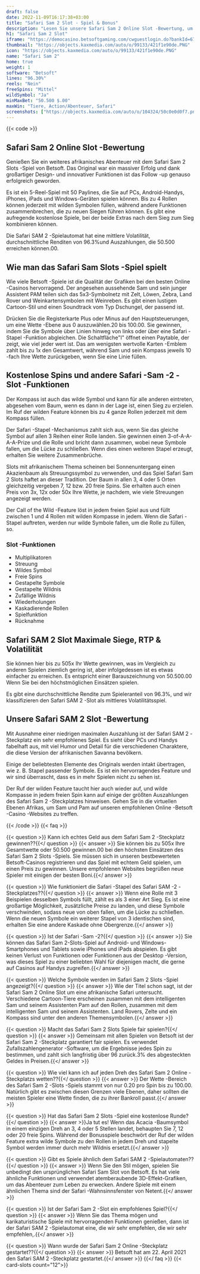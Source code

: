 ```yaml
---
draft: false
date: 2022-11-09T16:17:38+03:00
title: "Safari Sam 2 Slot - Spiel & Bonus"
description: "Lesen Sie unsere Safari Sam 2 Online Slot -Bewertung, um die Funktionen, RTP und Volatilität zu entdecken. Wir werden uns auch ansehen, wo wir es mit den größten Casino -Boni spielen können."
h1: "Safari Sam 2 Slot"
iframe: "https://democasino.betsoftgaming.com/cwguestlogin.do?bankId=675&CDN=AUTO&gameId=841"
thumbnail: "https://objects.kaxmedia.com/auto/o/99133/421f1e90de.PNG"
icon: "https://objects.kaxmedia.com/auto/o/99133/421f1e90de.PNG"
name: "Safari Sam 2"
home: true
weight: 1
software: "Betsoft"
lines: "96.30%"
reels: "Nein"
freeSpins: "Mittel"
wildSymbol: "Ja"
minMaxBet: "50.500 $.00"
maxWin: "Tiere, Action/Abenteuer, Safari"
screenshots: ["https://objects.kaxmedia.com/auto/o/104324/50c0e0d0f7.png"]
---
```


{{< code >}}<h2>Safari Sam 2 Online Slot -Bewertung</h2><p>Genießen Sie ein weiteres afrikanisches Abenteuer mit dem Safari Sam 2 Slots -Spiel von Betsoft. Das Original war ein massiver Erfolg und dank großartiger Design- und innovativer Funktionen ist das Follow -up genauso erfolgreich geworden.</p><p>Es ist ein 5-Reel-Spiel mit 50 Paylines, die Sie auf PCs, Android-Handys, iPhones, iPads und Windows-Geräten spielen können. Bis zu 4 Rollen können jederzeit mit wilden Symbolen füllen, während andere Funktionen zusammenbrechen, die zu neuen Siegen führen können. Es gibt eine aufregende kostenlose Spiele, bei der beide Extras nach dem Sieg zum Sieg kombinieren können.</p><p>Die Safari SAM 2 -Spielautomat hat eine mittlere Volatilität, durchschnittliche Renditen von 96.3%und Auszahlungen, die 50.500 erreichen können.00.</p><h2>Wie man das Safari Sam Slots -Spiel spielt</h2><p>Wie viele Betsoft -Spiele ist die Qualität der Grafiken bei den besten Online -Casinos hervorragend. Der angesehen aussehende Sam und sein junger Assistent PAM teilen sich das 5x3-Symbolnetz mit Zelt, Löwen, Zebra, Land Rover und Weinkartensymbolen mit Weinreben. Es gibt einen lustigen Cartoon-Stil und einen Soundtrack vom Typ Dschungel, der passend ist.</p><p>Drücken Sie die Registerkarte Plus oder Minus auf den Hauptsteuerungen, um eine Wette -Ebene aus 0 auszuwählen.20 bis 100.00. Sie gewinnen, indem Sie die Symbole über Linien hinweg von links oder über eine Safari -Stapel -Funktion abgleichen. Die Schaltfläche"I" öffnet einen Paytable, der zeigt, wie viel jeder wert ist. Das am wenigsten wertvolle Karten -Emblem zahlt bis zu 1x den Gesamtwert, während Sam und sein Kompass jeweils 10 -fach Ihre Wette zurückgeben, wenn Sie eine Linie füllen.</p><h2>Kostenlose Spins und andere Safari -Sam -2 -Slot -Funktionen</h2><p>Der Kompass ist auch das wilde Symbol und kann für alle anderen eintreten, abgesehen vom Baum, wenn es dann in der Lage ist, einen Sieg zu erzielen. Im Ruf der wilden Feature können bis zu 4 ganze Rollen jederzeit mit dem Kompass füllen.</p><p>Der Safari -Stapel -Mechanismus zahlt sich aus, wenn Sie das gleiche Symbol auf allen 3 Reihen einer Rolle landen. Sie gewinnen einen 3-of-A-A-A-A-Prize und die Rolle und bricht dann zusammen, wobei neue Symbole fallen, um die Lücke zu schließen. Wenn dies einen weiteren Stapel erzeugt, erhalten Sie weitere Zusammenbrüche.</p><p>Slots mit afrikanischem Thema scheinen bei Sonnenuntergang einen Akazienbaum als Streuungssymbol zu verwenden, und das Spiel Safari Sam 2 Slots haftet an dieser Tradition. Der Baum in allen 3, 4 oder 5 Orten gleichzeitig vergeben 7, 12 bzw. 20 freie Spins. Sie erhalten auch einen Preis von 3x, 12x oder 50x Ihre Wette, je nachdem, wie viele Streuungen angezeigt werden.</p><p>Der Call of the Wild -Feature löst in jedem freien Spiel aus und füllt zwischen 1 und 4 Rollen mit wilden Kompasse in jedem. Wenn die Safari -Stapel auftreten, werden nur wilde Symbole fallen, um die Rolle zu füllen, so.</p><h3>
Slot -Funktionen</h3><ul>
<li></span>
Multiplikatoren</li>
<li></span>
Streuung</li>
<li></span>
Wildes Symbol</li>
<li></span>
Freie Spins</li>
<li></span>
Gestapelte Symbole</li>
<li></span>
Gestapelte Wildnis</li>
<li></span>
Zufällige Wildnis</li>
<li></span>
Wiederholungen</li>
<li></span>
Kaskadierende Rollen</li>
<li></span>
Spielfunktion</li>
<li></span>
Rücknahme</li></ul><h2>Safari SAM 2 Slot Maximale Siege, RTP & Volatilität</h2><p>Sie können hier bis zu 505x Ihr Wette gewinnen, was im Vergleich zu anderen Spielen ziemlich gering ist, aber infolgedessen ist es etwas einfacher zu erreichen. Es entspricht einer Barauszeichnung von 50.500.00 Wenn Sie bei den höchstmöglichen Einsätzen spielen.</p><p>Es gibt eine durchschnittliche Rendite zum Spieleranteil von 96.3%, und wir klassifizieren den Safari SAM 2 -Slot als mittleres Volatilitätsspiel.</p><h2>Unsere Safari SAM 2 Slot -Bewertung</h2><p>Mit Ausnahme einer niedrigen maximalen Auszahlung ist der Safari SAM 2 -Steckplatz ein sehr empfohlenes Spiel. Es sieht über PCs und Handys fabelhaft aus, mit viel Humor und Detail für die verschiedenen Charaktere, die diese Version der afrikanischen Savanna bevölkern.</p><p>Einige der beliebtesten Elemente des Originals werden intakt übertragen, wie z. B. Stapel passender Symbole. Es ist ein hervorragendes Feature und wir sind überrascht, dass es in mehr Spielen nicht zu sehen ist.</p><p>Der Ruf der wilden Feature taucht hier auch wieder auf, und wilde Kompasse in jedem freien Spin kann auf einige der größten Auszahlungen des Safari Sam 2 -Steckplatzes hinweisen. Gehen Sie in die virtuellen Ebenen Afrikas, um Sam und Pam auf unseren empfohlenen Online -Betsoft -Casino -Websites zu treffen.</p>
{{< /code >}}
{{< faq >}}

{{< question >}} Kann ich echtes Geld aus dem Safari Sam 2 -Steckplatz gewinnen??{{</ question >}}
{{< answer >}} Sie können bis zu 505x Ihre Gesamtwette oder 50.500 gewinnen.00 bei den höchsten Einsätzen des Safari Sam 2 Slots -Spiels. Sie müssen sich in unseren bestbewerteten Betsoft-Casinos registrieren und das Spiel mit echtem Geld spielen, um einen Preis zu gewinnen. Unsere empfohlenen Websites begrüßen neue Spieler mit einigen der besten Boni.{{</ answer >}}

{{< question >}} Wie funktioniert die Safari -Stapel des Safari SAM -2 -Steckplatzes??{{</ question >}}
{{< answer >}} Wenn eine Rolle mit 3 Beispielen desselben Symbols füllt, zählt es als 3 einer Art Sieg. Es ist eine großartige Möglichkeit, zusätzliche Preise zu landen, und diese Symbole verschwinden, sodass neue von oben fallen, um die Lücke zu schließen. Wenn die neuen Symbole ein weiterer Stapel von 3 identischen sind, erhalten Sie eine andere Kaskade ohne Obergrenze.{{</ answer >}}

{{< question >}} Ist der Safari -Sam -2?{{</ question >}}
{{< answer >}} Sie können das Safari Sam 2-Slots-Spiel auf Android- und Windows-Smartphones und Tablets sowie iPhones und iPads abspielen. Es gibt keinen Verlust von Funktionen oder Funktionen aus der Desktop -Version, was dieses Spiel zu einer beliebten Wahl für diejenigen macht, die gerne auf Casinos auf Handys zugreifen.{{</ answer >}}

{{< question >}} Welche Symbole werden im Safari Sam 2 Slots -Spiel angezeigt?{{</ question >}}
{{< answer >}} Wie der Titel schon sagt, ist der Safari Sam 2 Online Slot um eine afrikanische Safari untersucht. Verschiedene Cartoon-Tiere erscheinen zusammen mit dem intelligenten Sam und seinem Assistenten Pam auf den Rollen, zusammen mit dem intelligenten Sam und seinem Assistenten. Land Rovers, Zelte und ein Kompass sind unter den anderen Themensymbolen.{{</ answer >}}

{{< question >}} Macht das Safari Sam 2 Slots Spiele fair spielen?{{</ question >}}
{{< answer >}} Gemeinsam mit allen Spielen von Betsoft ist der Safari Sam 2 -Steckplatz garantiert fair spielen. Es verwendet Zufallszahlengenerator -Software, um die Ergebnisse jedes Spin zu bestimmen, und zahlt sich langfristig über 96 zurück.3% des abgesteckten Geldes in Preisen.{{</ answer >}}

{{< question >}} Wie viel kann ich auf jeden Dreh des Safari Sam 2 Online -Steckplatzs wetten??{{</ question >}}
{{< answer >}} Der Wette -Bereich des Safari Sam 2 -Slots -Spiels stammt von nur 0.20 pro Spin bis zu 100.00. Natürlich gibt es zwischen diesen Grenzen viele Ebenen, daher sollten die meisten Spieler eine Wette finden, die zu ihrer Bankroll passt.{{</ answer >}}

{{< question >}} Hat das Safari Sam 2 Slots -Spiel eine kostenlose Runde?{{</ question >}}
{{< answer >}}Ja tut es! Wenn das Acacia -Baumsymbol in einem einzigen Dreh an 3, 4 oder 5 Stellen landet, behaupten Sie 7, 12 oder 20 freie Spins. Während der Bonusspiele beschwört der Ruf der wilden Feature extra wilde Symbole zu den Rollen in jedem Dreh und stapelte Symbol werden immer durch mehr Wildnis ersetzt.{{</ answer >}}

{{< question >}} Gibt es Spiele ähnlich dem Safari SAM 2 -Spielautomaten??{{</ question >}}
{{< answer >}} Wenn Sie den Stil mögen, spielen Sie unbedingt den ursprünglichen Safari Sam Slot von Betsoft. Es hat viele ähnliche Funktionen und verwendet atemberaubende 3D-Effekt-Grafiken, um das Abenteuer zum Leben zu erwecken. Andere Spiele mit einem ähnlichen Thema sind der Safari -Wahnsinnsfenster von Netent.{{</ answer >}}

{{< question >}} Ist der Safari Sam 2 -Slot ein empfohlenes Spiel?{{</ question >}}
{{< answer >}} Wenn Sie das Thema mögen und karikaturistische Spiele mit hervorragenden Funktionen genießen, dann ist der Safari SAM 2 -Spielautomat eine, die wir sehr empfehlen, die wir sehr empfehlen,.{{</ answer >}}

{{< question >}} Wann wurde der Safari Sam 2 Online -Steckplatz gestartet??{{</ question >}}
{{< answer >}} Betsoft hat am 22. April 2021 den Safari SAM 2 -Steckplatz gestartet.{{</ answer >}}
{{</ faq >}}
{{< card-slots count="12">}}